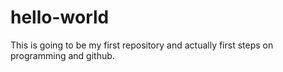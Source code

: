# hello-world
This is going to be my first repository and actually first steps on programming and github.
